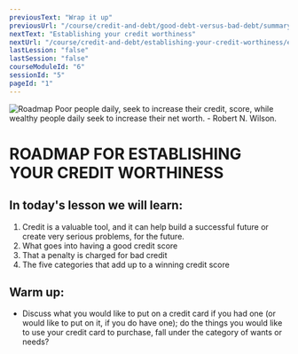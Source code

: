 ```yaml
---
previousText: "Wrap it up"
previousUrl: "/course/credit-and-debt/good-debt-versus-bad-debt/summary"
nextText: "Establishing your credit worthiness"
nextUrl: "/course/credit-and-debt/establishing-your-credit-worthiness/establishing-your-credit-worthiness"
lastLession: "false"
lastSession: "false"
courseModuleId: "6"
sessionId: "5"
pageId: "1"
---
```



![Roadmap](/assets/img/roadmap.png)
<sparkle-character-intro class="shift-up-overlap" position="right" character="yuna">
Poor people daily, seek to increase their credit, score, while wealthy people daily seek to increase their net worth. - Robert N. Wilson.</sparkle-character-intro>

# ROADMAP FOR ESTABLISHING YOUR CREDIT WORTHINESS

## In today's lesson we will learn:

1. Credit is a valuable tool, and it can help build a successful future or create very serious problems, for the future.
2. What goes into having a good credit score
3. That a penalty is charged for bad credit
4. The five categories that add up to a winning credit score

## Warm up:

- Discuss what you would like to put on a credit card if you had one (or would like to put on it, if you do have one); do the things you would like to use your credit card to purchase, fall under the category of wants or needs?
